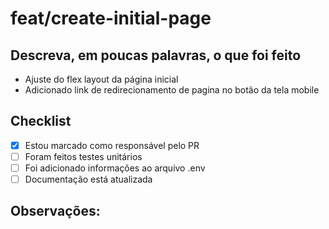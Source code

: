 # feat/create-initial-page

## Descreva, em poucas palavras, o que foi feito

- Ajuste do flex layout da página inicial
- Adicionado link de redirecionamento de pagina no botão da tela mobile

## Checklist

- [x] Estou marcado como responsável pelo PR
- [ ] Foram feitos testes unitários
- [ ] Foi adicionado informações ao arquivo .env
- [ ] Documentação está atualizada

## Observações: